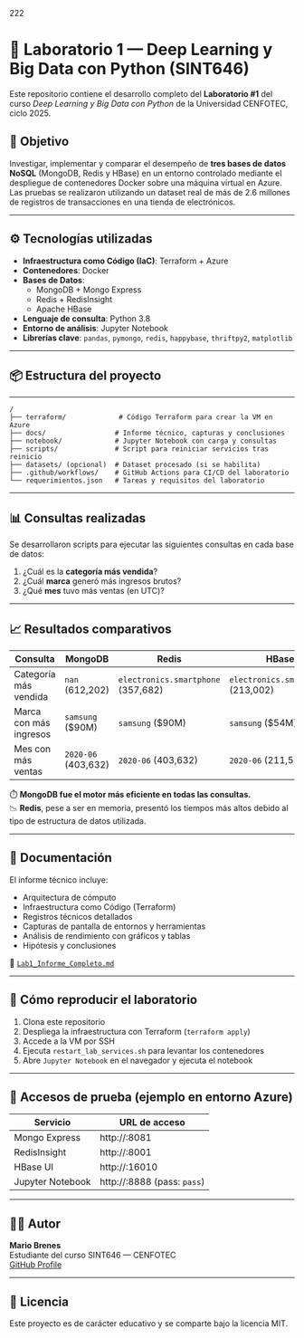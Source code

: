 222
# 🧪 Laboratorio 1 — Deep Learning y Big Data con Python (SINT646)

Este repositorio contiene el desarrollo completo del **Laboratorio #1** del curso _Deep Learning y Big Data con Python_ de la Universidad CENFOTEC, ciclo 2025.

## 🎯 Objetivo

Investigar, implementar y comparar el desempeño de **tres bases de datos NoSQL** (MongoDB, Redis y HBase) en un entorno controlado mediante el despliegue de contenedores Docker sobre una máquina virtual en Azure. Las pruebas se realizaron utilizando un dataset real de más de 2.6 millones de registros de transacciones en una tienda de electrónicos.

---

## ⚙️ Tecnologías utilizadas

- **Infraestructura como Código (IaC)**: Terraform + Azure
- **Contenedores**: Docker
- **Bases de Datos**:
  - MongoDB + Mongo Express
  - Redis + RedisInsight
  - Apache HBase
- **Lenguaje de consulta**: Python 3.8
- **Entorno de análisis**: Jupyter Notebook
- **Librerías clave**: `pandas`, `pymongo`, `redis`, `happybase`, `thriftpy2`, `matplotlib`

---

## 📦 Estructura del proyecto

---
```
/
├── terraform/             # Código Terraform para crear la VM en Azure
├── docs/                 # Informe técnico, capturas y conclusiones
├── notebook/             # Jupyter Notebook con carga y consultas
├── scripts/              # Script para reiniciar servicios tras reinicio
├── datasets/ (opcional)  # Dataset procesado (si se habilita)
├── .github/workflows/    # GitHub Actions para CI/CD del laboratorio
└── requerimientos.json   # Tareas y requisitos del laboratorio
```

---

## 📊 Consultas realizadas

Se desarrollaron scripts para ejecutar las siguientes consultas en cada base de datos:

1. ¿Cuál es la **categoría más vendida**?
2. ¿Cuál **marca** generó más ingresos brutos?
3. ¿Qué **mes** tuvo más ventas (en UTC)?

---

## 📈 Resultados comparativos

| Consulta              | MongoDB               | Redis                  | HBase                 |
|-----------------------|-----------------------|------------------------|-----------------------|
| Categoría más vendida | `nan` (612,202)       | `electronics.smartphone` (357,682) | `electronics.smartphone` (213,002) |
| Marca con más ingresos| `samsung` ($90M)      | `samsung` ($90M)       | `samsung` ($54M)      |
| Mes con más ventas    | `2020-06` (403,632)   | `2020-06` (403,632)    | `2020-06` (211,552)   |

⏱️ **MongoDB fue el motor más eficiente en todas las consultas.**  
📉 **Redis**, pese a ser en memoria, presentó los tiempos más altos debido al tipo de estructura de datos utilizada.

---

## 📄 Documentación

El informe técnico incluye:

- Arquitectura de cómputo
- Infraestructura como Código (Terraform)
- Registros técnicos detallados
- Capturas de pantalla de entornos y herramientas
- Análisis de rendimiento con gráficos y tablas
- Hipótesis y conclusiones

📄 [`Lab1_Informe_Completo.md`](docs/Lab1_Informe_Completo.md)

---

## 🚀 Cómo reproducir el laboratorio

1. Clona este repositorio
2. Despliega la infraestructura con Terraform (`terraform apply`)
3. Accede a la VM por SSH
4. Ejecuta `restart_lab_services.sh` para levantar los contenedores
5. Abre `Jupyter Notebook` en el navegador y ejecuta el notebook

---

## 🔗 Accesos de prueba (ejemplo en entorno Azure)

| Servicio         | URL de acceso                    |
|------------------|----------------------------------|
| Mongo Express    | http://<IP>:8081                 |
| RedisInsight     | http://<IP>:8001                 |
| HBase UI         | http://<IP>:16010                |
| Jupyter Notebook | http://<IP>:8888 (pass: `pass`)  |

---

## 🧑‍🎓 Autor

**Mario Brenes**  
Estudiante del curso SINT646 — CENFOTEC  
[GitHub Profile](https://github.com/mbrenes26)

---

## 📘 Licencia

Este proyecto es de carácter educativo y se comparte bajo la licencia MIT.

